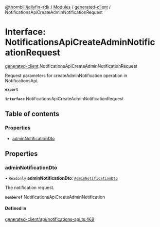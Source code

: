 [@thornbill/jellyfin-sdk](../README.md) / [Modules](../modules.md) / [generated-client](../modules/generated_client.md) / NotificationsApiCreateAdminNotificationRequest

# Interface: NotificationsApiCreateAdminNotificationRequest

[generated-client](../modules/generated_client.md).NotificationsApiCreateAdminNotificationRequest

Request parameters for createAdminNotification operation in NotificationsApi.

**`export`**

**`interface`** NotificationsApiCreateAdminNotificationRequest

## Table of contents

### Properties

- [adminNotificationDto](generated_client.NotificationsApiCreateAdminNotificationRequest.md#adminnotificationdto)

## Properties

### adminNotificationDto

• `Readonly` **adminNotificationDto**: [`AdminNotificationDto`](generated_client.AdminNotificationDto.md)

The notification request.

**`memberof`** NotificationsApiCreateAdminNotification

#### Defined in

[generated-client/api/notifications-api.ts:469](https://github.com/thornbill/jellyfin-sdk-typescript/blob/1142a3e/src/generated-client/api/notifications-api.ts#L469)
